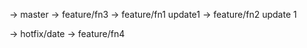 -> master
-> feature/fn3
-> feature/fn1 update1
-> feature/fn2 update 1

-> hotfix/date
-> feature/fn4

